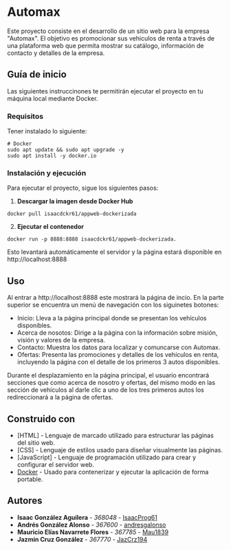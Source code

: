 # Automax

Este proyecto consiste en el desarrollo de un sitio web para la empresa "Automax". El objetivo es promocionar sus vehiculos de renta a través de una plataforma web que permita mostrar su catálogo, información de contacto y detalles de la empresa. 

## Guía de inicio

Las siguientes instruccinones te permitirán ejecutar el proyecto en tu máquina local mediante Docker.

### Requisitos

Tener instalado lo siguiente:

```
# Docker 
sudo apt update && sudo apt upgrade -y 
sudo apt install -y docker.io

```

### Instalación y ejecución

Para ejecutar el proyecto, sigue los siguientes pasos:

1. **Descargar la imagen desde Docker Hub**
```
docker pull isaacdckr61/appweb-dockerizada
```
2. **Ejecutar el contenedor**
```
docker run -p 8888:8888 isaacdckr61/appweb-dockerizada.
```

Esto levantará automáticamente el servidor y la página estará disponible en  http://localhost:8888

## Uso

Al entrar a http://localhost:8888 este mostrará la página de incio.
En la parte superior se encuentra un menú de navegación con los siguinetes botones: 

* Inicio: Lleva a la página principal donde se presentan los vehículos disponibles.
* Acerca de nosotos: Dirige a la página con la información sobre misión, visión y valores de la empresa.
* Contacto: Muestra los datos para localizar y comuncarse con Automax.
* Ofertas: Presenta las promociones y detalles de los vehículos en renta, incluyendo la página con el detalle de los primeros 3 autos disponibles.

Durante el desplazamiento en la página principal, el usuario encontrará secciones que como acerca de nosotro y ofertas, del mismo modo en las sección de vehículos al darle clic a uno de los tres primeros autos los redireccionará a la página de ofertas.

## Construido con

* [HTML] - Lenguaje de marcado utilizado para estructurar las páginas del sitio web.
* [CSS] - Lenguaje de estilos usado para diseñar visualmente las páginas.
* [JavaScript] - Lenguaje de programación utilizado para crear y configurar el servidor web.
* [Docker](https://www.docker.com/) - Usado para contenerizar y ejecutar la aplicación de forma portable.

## Autores

* **Isaac González Aguilera** - *368048* - [IsaacProg61](https://github.com/IsaacProg61 )
* **Andrés González Alonso** - *367600* - [andresgalonso](https://github.com/andresgalonso)
* **Mauricio Elías Navarrete Flores** - *367785* - [Mau1839](https://github.com/Mau1839)
* **Jazmin  Cruz González** - *367770* - [JazCrz194](https://github.com/JazminCrz194)
